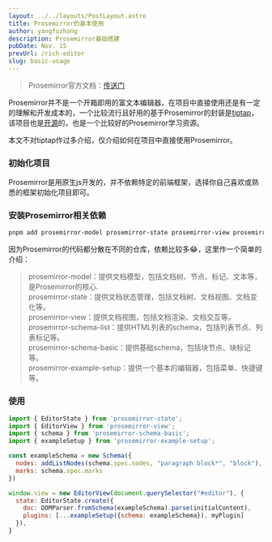 ```yaml
---
layout: ../../layouts/PostLayout.astro
title: Prosemirror的基本使用
author: yangfuzhang
description: Prosemirror基础搭建
pubDate: Nov. 15
prevUrl: /rich-editor
slug: basic-usage
---
```

> Prosemirror官方文档：<a class="markdown-link" href="https://prosemirror.net" target="_blank">传送门</a>

Prosemirror并不是一个开箱即用的富文本编辑器，在项目中直接使用还是有一定的理解和开发成本的，一个比较流行且好用的基于Prosemirror的封装是<a href="https://tiptap.dev/" target="_blank">tiptap</a>，该项目也是<a href="https://github.com/ueberdosis/tiptap" target="_blank">开源</a>的，也是一个比较好的Prosemirror学习资源。

本文不对tiptap作过多介绍，仅介绍如何在项目中直接使用Prosemirror。

### 初始化项目
Prosemirror是用原生js开发的，并不依赖特定的前端框架，选择你自己喜欢或熟悉的框架初始化项目即可。

### 安装Prosemirror相关依赖
```bash
pnpm add prosemirror-model prosemirror-state prosemirror-view prosemirror-schema-list prosemirror-schema-basic prosemirror-example-setup
```
因为Prosemirror的代码都分散在不同的仓库，依赖比较多😂，这里作一个简单的介绍：


> prosemirror-model：提供文档模型，包括文档树、节点、标记、文本等，是Prosemirror的核心.<br>
> prosemirror-state：提供文档状态管理，包括文档树、文档视图、文档变化等。<br>
> prosemirror-view：提供文档视图，包括文档渲染、文档交互等。<br>
> prosemirror-schema-list：提供HTML列表的schema，包括列表节点、列表标记等。<br>
> prosemirror-schema-basic：提供基础schema，包括块节点、块标记等。<br>
> prosemirror-example-setup：提供一个基本的编辑器，包括菜单、快捷键等。<br>

### 使用
```js
import { EditorState } from 'prosemirror-state';
import { EditorView } from 'prosemirror-view';
import { schema } from 'prosemirror-schema-basic';
import { exampleSetup } from 'prosemirror-example-setup';

const exampleSchema = new Schema({
  nodes: addListNodes(schema.spec.nodes, "paragraph block*", "block"),
  marks: schema.spec.marks
})

window.view = new EditorView(document.querySelector("#editor"), {
  state: EditorState.create({
    doc: DOMParser.fromSchema(exampleSchema).parse(initialContent),
    plugins: [...exampleSetup({schema: exampleSchema}), myPlugin]
  }),
}
```

